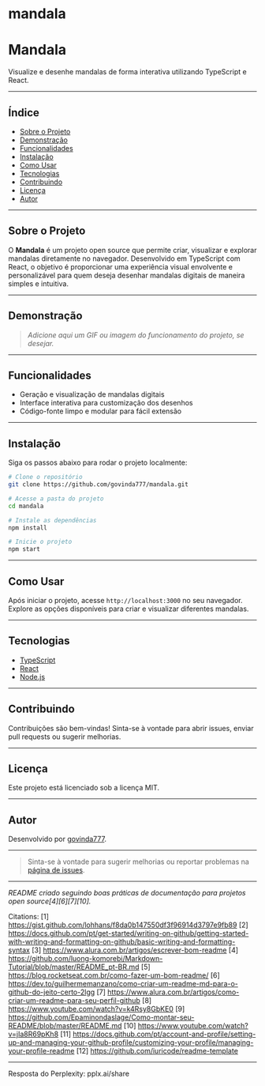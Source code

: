 # mandala

# Mandala

Visualize e desenhe mandalas de forma interativa utilizando TypeScript e React.

---

## Índice

- [Sobre o Projeto](#sobre-o-projeto)
- [Demonstração](#demonstração)
- [Funcionalidades](#funcionalidades)
- [Instalação](#instalação)
- [Como Usar](#como-usar)
- [Tecnologias](#tecnologias)
- [Contribuindo](#contribuindo)
- [Licença](#licença)
- [Autor](#autor)

---

## Sobre o Projeto

O **Mandala** é um projeto open source que permite criar, visualizar e explorar mandalas diretamente no navegador. Desenvolvido em TypeScript com React, o objetivo é proporcionar uma experiência visual envolvente e personalizável para quem deseja desenhar mandalas digitais de maneira simples e intuitiva.

---

## Demonstração

> *Adicione aqui um GIF ou imagem do funcionamento do projeto, se desejar.*

---

## Funcionalidades

- Geração e visualização de mandalas digitais
- Interface interativa para customização dos desenhos
- Código-fonte limpo e modular para fácil extensão

---

## Instalação

Siga os passos abaixo para rodar o projeto localmente:

```bash
# Clone o repositório
git clone https://github.com/govinda777/mandala.git

# Acesse a pasta do projeto
cd mandala

# Instale as dependências
npm install

# Inicie o projeto
npm start
```

---

## Como Usar

Após iniciar o projeto, acesse `http://localhost:3000` no seu navegador. Explore as opções disponíveis para criar e visualizar diferentes mandalas.

---

## Tecnologias

- [TypeScript](https://www.typescriptlang.org/)
- [React](https://react.dev/)
- [Node.js](https://nodejs.org/)

---

## Contribuindo

Contribuições são bem-vindas! Sinta-se à vontade para abrir issues, enviar pull requests ou sugerir melhorias.

---

## Licença

Este projeto está licenciado sob a licença MIT.

---

## Autor

Desenvolvido por [govinda777](https://github.com/govinda777).

---

> Sinta-se à vontade para sugerir melhorias ou reportar problemas na [página de issues](https://github.com/govinda777/mandala/issues).

---

*README criado seguindo boas práticas de documentação para projetos open source[4][6][7][10].*

Citations:
[1] https://gist.github.com/lohhans/f8da0b147550df3f96914d3797e9fb89
[2] https://docs.github.com/pt/get-started/writing-on-github/getting-started-with-writing-and-formatting-on-github/basic-writing-and-formatting-syntax
[3] https://www.alura.com.br/artigos/escrever-bom-readme
[4] https://github.com/luong-komorebi/Markdown-Tutorial/blob/master/README_pt-BR.md
[5] https://blog.rocketseat.com.br/como-fazer-um-bom-readme/
[6] https://dev.to/guilhermemanzano/como-criar-um-readme-md-para-o-github-do-jeito-certo-2lgg
[7] https://www.alura.com.br/artigos/como-criar-um-readme-para-seu-perfil-github
[8] https://www.youtube.com/watch?v=k4Rsy8GbKE0
[9] https://github.com/Epaminondaslage/Como-montar-seu-README/blob/master/README.md
[10] https://www.youtube.com/watch?v=jIa8R69pKh8
[11] https://docs.github.com/pt/account-and-profile/setting-up-and-managing-your-github-profile/customizing-your-profile/managing-your-profile-readme
[12] https://github.com/iuricode/readme-template

---
Resposta do Perplexity: pplx.ai/share
